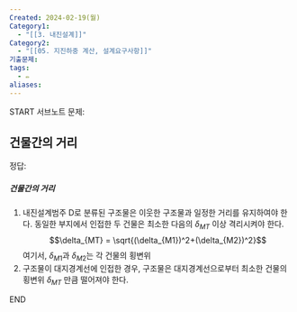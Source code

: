 ```yaml
---
Created: 2024-02-19(월)
Category1:
  - "[[3. 내진설계]]"
Category2:
  - "[[05. 지진하중 계산, 설계요구사항]]"
기출문제:
tags:
  - ✏️
aliases:
---
```

START
서브노트
문제:  
## 건물간의 거리 



정답: 
##### 건물간의 거리
1. 내진설계범주 D로 분류된 구조물은 이웃한 구조물과 일정한 거리를 유지하여야 한다. 동일한 부지에서 인접한 두 건물은 최소한 다음의 $\delta_{MT}$ 이상 격리시켜야 한다.
	$$\delta_{MT} = \sqrt{(\delta_{M1})^2+(\delta_{M2})^2}$$
	여기서, $\delta_{M1}$과 $\delta_{M2}$는 각 건물의 횡변위
2. 구조물이 대지경계선에 인접한 경우, 구조물은 대지경계선으로부터 최소한 건물의 횡변위 $\delta_{MT}$ 만큼 떨어져야 한다.
<!--ID: 1689769488820-->
END

